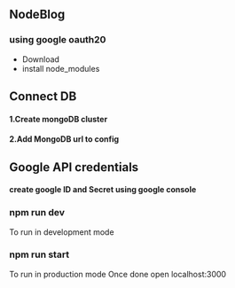 ## NodeBlog
### using google oauth20
- Download
- install node_modules
## Connect DB
#### 1.Create mongoDB cluster 
#### 2.Add MongoDB url to config
## Google API credentials
#### create google ID and Secret using google console
### npm run dev 
To run in development mode
### npm run start
To run in production mode
 Once done open localhost:3000
